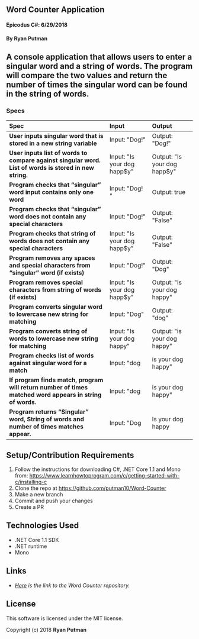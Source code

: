 ## Word Counter Application

#### Epicodus C#:  6/29/2018

#### By Ryan Putman

## A console application that allows users to enter a singular word and a string of words.  The program will compare the two values and return the number of times the singular word can be found in the string of words. 

### Specs
| Spec | Input | Output |
| :-------------     | :------------- | :------------- |
| **User inputs singular word that is stored in a new string variable**| Input: "Dog!" | Output: "Dog!" |
| **User inputs list of words to compare against singular word. List of words is stored in new string.**| Input: "Is your dog happ$y" | Output: "Is your dog happ$y" |
| **Program checks that “singular” word input contains only one word**| Input: "Dog! " | Output: true |
| **Program checks that “singular” word does not contain any special characters**| Input: "Dog!" | Output: "False" |
| **Program checks that string of words does not contain any special characters**| Input: "Is your dog happ$y" | Output: "False" |
| **Program removes any spaces and special characters from “singular” word (if exists)**| Input: "Dog!" | Output: "Dog" |
| **Program removes special characters from string of words (if exists)**| Input: "Is your dog happ$y" | Output: "Is your dog happy" |
| **Program converts singular word to lowercase new string for matching**| Input: "Dog" | Output: "dog" |
| **Program converts string of words to lowercase new string for matching**| Input: "Is your dog happy" | Output: "is your dog happy" |
| **Program checks list of words against singular word for a match**| Input: "dog | is your dog happy" | Output: "True" |
| **If program finds match, program will return number of times matched word appears in string of words.**| Input: "dog | is your dog happy" | Output: "1" |
| **Program returns “Singular” word, String of words and number of times matches appear.**| Input: "Dog | Is your dog happy | 1" | Output: "Dog | Is your dog happy | 1" |

## Setup/Contribution Requirements

1. Follow the instructions for downloading C#, .NET Core 1.1 and Mono from: https://www.learnhowtoprogram.com/c/getting-started-with-c/installing-c
1. Clone the repo at https://github.com/putman10/Word-Counter
1. Make a new branch
1. Commit and push your changes
1. Create a PR

## Technologies Used

* .NET Core 1.1 SDK
* .NET runtime
* Mono

## Links

* _[Here](https://github.com/putman10/Word-Counter) is the link to the Word Counter repository._

## License

This software is licensed under the MIT license.

Copyright (c) 2018 **Ryan Putman**